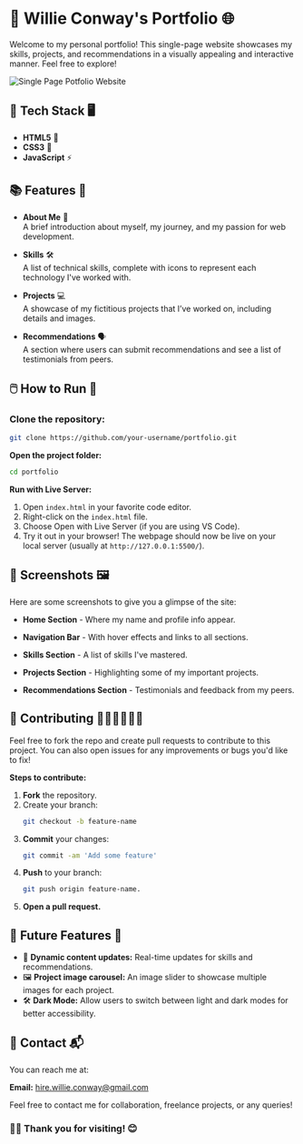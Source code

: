 # 🎨 **Willie Conway's Portfolio** 🌐

Welcome to my personal portfolio! This single-page website showcases my skills, projects, and recommendations in a visually appealing and interactive manner. Feel free to explore!

![Single Page Potfolio Website](https://github.com/Willie-Conway/Single-Page-Portfolio-Website/blob/ea402ca0594e07920e8ba6977d7c5b45b2838a3f/Screenshots/Single_Page_Website.gif)

## 🔧 **Tech Stack** 🖥️

- **HTML5** 📝
- **CSS3** 🎨
- **JavaScript** ⚡

## 📚 **Features** 🌟

- **About Me** 💼  
  A brief introduction about myself, my journey, and my passion for web development.

- **Skills** 🛠️  
  A list of technical skills, complete with icons to represent each technology I've worked with.

- **Projects** 💻  
  A showcase of my fictitious projects that I’ve worked on, including details and images.

- **Recommendations** 🗣️  
  A section where users can submit recommendations and see a list of testimonials from peers.


## 🖱️ **How to Run** 🚀

### Clone the repository:

```bash
git clone https://github.com/your-username/portfolio.git
```
**Open the project folder:**

```bash
cd portfolio
```
**Run with Live Server:**

1. Open `index.html` in your favorite code editor.
2. Right-click on the `index.html` file.
3. Choose Open with Live Server (if you are using VS Code).
4. Try it out in your browser!
   The webpage should now be live on your local server (usually at `http://127.0.0.1:5500/`).

## 📸 Screenshots 🖼️

Here are some screenshots to give you a glimpse of the site:

* **Home Section** - Where my name and profile info appear.

* **Navigation Bar** - With hover effects and links to all sections.

* **Skills Section** - A list of skills I've mastered.

* **Projects Section** - Highlighting some of my important projects.

* **Recommendations Section** - Testimonials and feedback from my peers.


## 📝 Contributing 👨🏿‍💻👩🏿‍💻
Feel free to fork the repo and create pull requests to contribute to this project. You can also open issues for any improvements or bugs you'd like to fix!

**Steps to contribute:**

1. **Fork** the repository.
2. Create your branch:
   ```bash
   git checkout -b feature-name
   ```
3. **Commit** your changes:
   ```bash
   git commit -am 'Add some feature'
   ```
4. **Push** to your branch:
   ```bash
   git push origin feature-name.
   ```
5. **Open a pull request.**


## 🚀 Future Features 🔮

* 🔄 **Dynamic content updates:** Real-time updates for skills and recommendations.
* 🖼️ **Project image carousel:** An image slider to showcase multiple images for each project.
* 🛠️ **Dark Mode:** Allow users to switch between light and dark modes for better accessibility.


## 📢 Contact 📬
You can reach me at:

**Email:** hire.willie.conway@gmail.com

Feel free to contact me for collaboration, freelance projects, or any queries!


### 🙌🏿 Thank you for visiting! 😊
